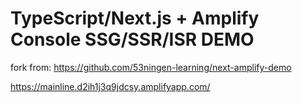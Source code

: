 # TypeScript/Next.js + Amplify Console SSG/SSR/ISR DEMO

fork from: https://github.com/53ningen-learning/next-amplify-demo

https://mainline.d2ih1j3q9jdcsy.amplifyapp.com/
